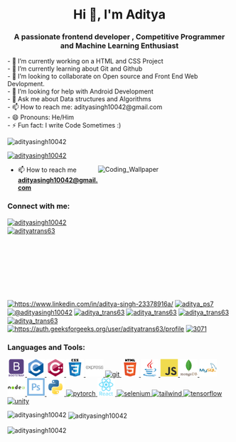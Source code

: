 <h1 align="center">Hi 👋, I'm Aditya</h1>
<h3 align="center">A passionate frontend developer , Competitive Programmer and Machine Learning Enthusiast</h3>
<p>
  - 🔭 I’m currently working on a HTML and CSS Project <br>
- 🌱 I’m currently learning about Git and Github <br>
- 👯 I’m looking to collaborate on Open source and Front End Web Devlopment. <br>
- 🤔 I’m looking for help with Android Development <br>
- 💬 Ask me about Data structures and Algorithms <br>
- 📫 How to reach me: adityasingh10042@gmail.com <br>
- 😄 Pronouns: He/Him <br>
- ⚡ Fun fact: I write Code Sometimes :) <br>
</p>

<p align="left"> <img src="https://komarev.com/ghpvc/?username=adityasingh10042&label=Profile%20views&color=0e75b6&style=flat" alt="adityasingh10042" /> </p>

<p align="left"> <a href="https://github.com/ryo-ma/github-profile-trophy"><img src="https://github-profile-trophy.vercel.app/?username=adityasingh10042" alt="adityasingh10042" /></a> </p>
<img src="https://juststickers.in/wp-content/uploads/2016/08/eat-sleep-code-repeat.png" alt="Coding_Wallpaper" align="right" width="300" height="300"></img>

- 📫 How to reach me **adityasingh10042@gmail.com**

<h3 align="left">Connect with me:</h3>
<p align="left">
<a href="https://codepen.io/adityasingh10042" target="blank"><img align="center" src="https://raw.githubusercontent.com/rahuldkjain/github-profile-readme-generator/master/src/images/icons/Social/codepen.svg" alt="adityasingh10042" height="30" width="40" /></a>
<a href="https://dev.to/adityatrans63" target="blank"><img align="center" src="https://cdn.jsdelivr.net/npm/simple-icons@3.0.1/icons/dev-dot-to.svg" alt="adityatrans63" height="30" width="40" /></a>
<a href="https://www.linkedin.com/in/aditya-singh-23378916a/" target="blank"><img align="center" src="https://raw.githubusercontent.com/rahuldkjain/github-profile-readme-generator/master/src/images/icons/Social/linked-in-alt.svg" alt="https://www.linkedin.com/in/aditya-singh-23378916a/" height="30" width="40" /></a>
<a href="https://instagram.com/aditya_ps7" target="blank"><img align="center" src="https://raw.githubusercontent.com/rahuldkjain/github-profile-readme-generator/master/src/images/icons/Social/instagram.svg" alt="aditya_ps7" height="30" width="40" /></a>
<a href="https://medium.com/@adityasingh10042" target="blank"><img align="center" src="https://raw.githubusercontent.com/rahuldkjain/github-profile-readme-generator/master/src/images/icons/Social/medium.svg" alt="@adityasingh10042" height="30" width="40" /></a>
<a href="https://www.codechef.com/users/aditya_trans63" target="blank"><img align="center" src="https://cdn.jsdelivr.net/npm/simple-icons@3.1.0/icons/codechef.svg" alt="aditya_trans63" height="30" width="40" /></a>
<a href="https://www.hackerrank.com/aditya_trans63" target="blank"><img align="center" src="https://raw.githubusercontent.com/rahuldkjain/github-profile-readme-generator/master/src/images/icons/Social/hackerrank.svg" alt="aditya_trans63" height="30" width="40" /></a>
<a href="https://codeforces.com/profile/aditya_trans63" target="blank"><img align="center" src="https://cdn.jsdelivr.net/npm/simple-icons@3.0.1/icons/codeforces.svg" alt="aditya_trans63" height="30" width="40" /></a>
<a href="https://www.leetcode.com/aditya_trans63" target="blank"><img align="center" src="https://raw.githubusercontent.com/rahuldkjain/github-profile-readme-generator/master/src/images/icons/Social/leet-code.svg" alt="aditya_trans63" height="30" width="40" /></a>
<a href="https://auth.geeksforgeeks.org/user/https://auth.geeksforgeeks.org/user/adityatrans63/profile" target="blank"><img align="center" src="https://raw.githubusercontent.com/rahuldkjain/github-profile-readme-generator/master/src/images/icons/Social/geeks-for-geeks.svg" alt="https://auth.geeksforgeeks.org/user/adityatrans63/profile" height="30" width="40" /></a>
<a href="https://discord.gg/3071" target="blank"><img align="center" src="https://raw.githubusercontent.com/rahuldkjain/github-profile-readme-generator/master/src/images/icons/Social/discord.svg" alt="3071" height="30" width="40" /></a>
</p>

<h3 align="left">Languages and Tools:</h3>
<p align="left"> <a href="https://getbootstrap.com" target="_blank"> <img src="https://raw.githubusercontent.com/devicons/devicon/master/icons/bootstrap/bootstrap-plain-wordmark.svg" alt="bootstrap" width="40" height="40"/> </a> <a href="https://www.cprogramming.com/" target="_blank"> <img src="https://raw.githubusercontent.com/devicons/devicon/master/icons/c/c-original.svg" alt="c" width="40" height="40"/> </a> <a href="https://www.w3schools.com/cpp/" target="_blank"> <img src="https://raw.githubusercontent.com/devicons/devicon/master/icons/cplusplus/cplusplus-original.svg" alt="cplusplus" width="40" height="40"/> </a> <a href="https://www.w3schools.com/css/" target="_blank"> <img src="https://raw.githubusercontent.com/devicons/devicon/master/icons/css3/css3-original-wordmark.svg" alt="css3" width="40" height="40"/> </a> <a href="https://expressjs.com" target="_blank"> <img src="https://raw.githubusercontent.com/devicons/devicon/master/icons/express/express-original-wordmark.svg" alt="express" width="40" height="40"/> </a> <a href="https://git-scm.com/" target="_blank"> <img src="https://www.vectorlogo.zone/logos/git-scm/git-scm-icon.svg" alt="git" width="40" height="40"/> </a> <a href="https://www.w3.org/html/" target="_blank"> <img src="https://raw.githubusercontent.com/devicons/devicon/master/icons/html5/html5-original-wordmark.svg" alt="html5" width="40" height="40"/> </a> <a href="https://www.java.com" target="_blank"> <img src="https://raw.githubusercontent.com/devicons/devicon/master/icons/java/java-original.svg" alt="java" width="40" height="40"/> </a> <a href="https://developer.mozilla.org/en-US/docs/Web/JavaScript" target="_blank"> <img src="https://raw.githubusercontent.com/devicons/devicon/master/icons/javascript/javascript-original.svg" alt="javascript" width="40" height="40"/> </a> <a href="https://www.mongodb.com/" target="_blank"> <img src="https://raw.githubusercontent.com/devicons/devicon/master/icons/mongodb/mongodb-original-wordmark.svg" alt="mongodb" width="40" height="40"/> </a> <a href="https://www.mysql.com/" target="_blank"> <img src="https://raw.githubusercontent.com/devicons/devicon/master/icons/mysql/mysql-original-wordmark.svg" alt="mysql" width="40" height="40"/> </a> <a href="https://nodejs.org" target="_blank"> <img src="https://raw.githubusercontent.com/devicons/devicon/master/icons/nodejs/nodejs-original-wordmark.svg" alt="nodejs" width="40" height="40"/> </a> <a href="https://www.photoshop.com/en" target="_blank"> <img src="https://raw.githubusercontent.com/devicons/devicon/master/icons/photoshop/photoshop-line.svg" alt="photoshop" width="40" height="40"/> </a> <a href="https://www.python.org" target="_blank"> <img src="https://raw.githubusercontent.com/devicons/devicon/master/icons/python/python-original.svg" alt="python" width="40" height="40"/> </a> <a href="https://pytorch.org/" target="_blank"> <img src="https://www.vectorlogo.zone/logos/pytorch/pytorch-icon.svg" alt="pytorch" width="40" height="40"/> </a> <a href="https://reactjs.org/" target="_blank"> <img src="https://raw.githubusercontent.com/devicons/devicon/master/icons/react/react-original-wordmark.svg" alt="react" width="40" height="40"/> </a> <a href="https://www.selenium.dev" target="_blank"> <img src="https://raw.githubusercontent.com/detain/svg-logos/780f25886640cef088af994181646db2f6b1a3f8/svg/selenium-logo.svg" alt="selenium" width="40" height="40"/> </a> <a href="https://tailwindcss.com/" target="_blank"> <img src="https://www.vectorlogo.zone/logos/tailwindcss/tailwindcss-icon.svg" alt="tailwind" width="40" height="40"/> </a> <a href="https://www.tensorflow.org" target="_blank"> <img src="https://www.vectorlogo.zone/logos/tensorflow/tensorflow-icon.svg" alt="tensorflow" width="40" height="40"/> </a> <a href="https://unity.com/" target="_blank"> <img src="https://www.vectorlogo.zone/logos/unity3d/unity3d-icon.svg" alt="unity" width="40" height="40"/> </a> </p>

<p><img align="left" src="https://github-readme-stats.vercel.app/api/top-langs?username=adityasingh10042&show_icons=true&locale=en&layout=compact" alt="adityasingh10042" /></p>

<p>&nbsp;<img align="center" src="https://github-readme-stats.vercel.app/api?username=adityasingh10042&show_icons=true&locale=en" alt="adityasingh10042" /></p>

<p><img align="center" src="https://github-readme-streak-stats.herokuapp.com/?user=adityasingh10042&" alt="adityasingh10042" /></p>

